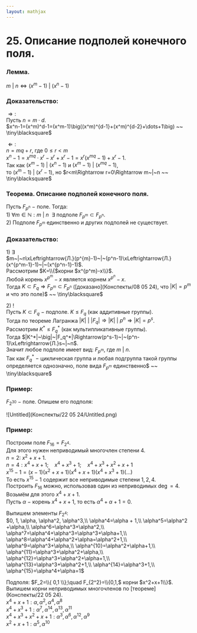 ```yaml
---  
layout: mathjax  
---  
```

  
# 25. Описание подполей конечного поля.  
  
### Лемма.  
$m~|~n\Leftrightarrow (x^m-1)~|~(x^n-1)$  
  
### Доказательство:  
$\Rightarrow:$  
Пусть $n=m\cdot d$.  
$x^n-1=(x^m)^d-1=(x^m-1)\big((x^m)^{d-1}+(x^m)^{d-2}+\dots+1\big) ~~ \tiny\blacksquare$  
  
$\Leftarrow:$  
$n=mq+r$, где $0\le r < m$  
$x^n-1=x^{mq}\cdot x^r-x^r+x^r-1=x^r(x^{mq}-1)+x^r-1$.  
Так как $(x^m-1)~|~(x^n-1)$ и $(x^m-1)~|~(x^{mq}-1)$,  
то $(x^m-1)~|~(x^r-1)$, но $r<m\Rightarrow r=0\Rightarrow m~|~n ~~ \tiny\blacksquare$  
  
### Теорема. Описание подполей конечного поля.  
Пусть $F_{p^n}~-~$поле. Тогда:  
$1)~\forall m\in\mathbb{N}:m~|~n ~~ \exists$ подполе $F_{p^m}\subset F_{p^n}$.  
$2)$ Подполе $F_{p^m}$ единственно и других подполей не существует.  
  
### Доказательство:  
$1)~\exists$  
$m~|~n\xLeftrightarrow{Л.}(p^{m}-1)~|~(p^n-1)\xLeftrightarrow{Л.}(x^{p^m-1}-1)~|~(x^{p^n-1}-1)$.  
Рассмотрим $K=\\{$корни $x^{p^m}-x\\}$.  
Любой корень $x^{p^m}-x$ является корнем $x^{p^n}-x$.  
Тогда $K\subset F_q\Rightarrow F_{p^m}\subset F_{p^n}$ ([доказано](Конспекты/08 05 24), что $|K|=p^m$ и что это поле)$ ~~ \tiny\blacksquare$  
  
$2)~!$  
Пусть $K\subset F_q~-~$подполе. $K\le F_q$ (как аддитивные группы).  
Тогда по теореме Лагранжа $|K|~\big|~|F_q|\Rightarrow |K|~\big|~p^n\Rightarrow|K|=p^s$.  
Рассмотрим $K^*\le F_q^*$ (как мультипликативные группы).  
Тогда $|K^*|~\big|~|F_q^*|\Rightarrow(p^s-1)~|~(p^n-1)\xLeftrightarrow{Л.}s~|~n$.  
Значит любое подполе имеет вид: $F_{p^m}$, где $m~|~n$.  
Так как $F_q^*~-~$циклическая группа и любая подгруппа такой группы определяется однозначно, поле вида $F_{p^m}$ единственно$ ~~ \tiny\blacksquare$  
  
### Пример:  
$F_{2^{30} }~-~$поле. Опишем его подполя:  
  
![Untitled](Конспекты/22 05 24/Untitled.png)  
  
### Пример:  
Построим поле $F_{16}=F_{2^4}$.  
Для этого нужен неприводимый многочлен степени $4$.  
$n=2:$ $x^2+x+1$.  
$n=4:x^4+x+1;\quad x^4+x^3+1;\quad x^4+x^3+x^2+x+1$  
$x^{15}-1=(x-1)(x^2+x+1)(x^4+x+1)(x^4+x^3+1)(...)$  
То есть $x^{15}-1$ содержит все неприводимые степени $1,2,4$.  
Построить $F_{16}$ можно, использовав один из неприводимых $\deg =4$.  
Возьмём для этого $x^4+x+1$.  
Пусть $\alpha~-~$корень $x^4+x+1$, то есть $\alpha^4+\alpha + 1=0$.  
  
Выпишем элементы $F_{2^4}$:  
$0, 1, \alpha, \alpha^2, \alpha^3,\\  
\alpha^4=\alpha + 1,\\  
\alpha^5=\alpha^2 +\alpha,\\  
\alpha^6=\alpha^3+\alpha^2,\\  
\alpha^7=\alpha^4+\alpha^3=\alpha^3+\alpha+1,\\  
\alpha^8=\alpha^4+\alpha^2+\alpha=\alpha^2+1,\\  
\alpha^9=\alpha^3+\alpha,\\  
\alpha^{10}=\alpha^2+\alpha+1,\\  
\alpha^{11}=\alpha^3+\alpha^2+\alpha,\\  
\alpha^{12}=\alpha^3+\alpha^2+\alpha+1,\\  
\alpha^{13}=\alpha^3+\alpha^2+1,\\  
\alpha^{14}=\alpha^3+1,\\  
\alpha^{15}=\alpha^4+\alpha=1$  
  
Подполя: $F_2=\\{ 0,1 \\};\quad F_{2^2}=\\{0,1,$ корни $x^2+x+1\\}$.  
Выпишем корни неприводимых многочленов по [теореме](Конспекты/22 05 24).  
$x^4+x+1:\alpha,\alpha^2,\alpha^4,\alpha^8$  
$x^4+x^3+1:\alpha^7,\alpha^{14},\alpha^{13},\alpha^{11}$  
$x^4+x^3+x^2+x+1:\alpha^3,\alpha^6,\alpha^{12},\alpha^9$  
$x^2+x+1:\alpha^5,\alpha^{10}$  
